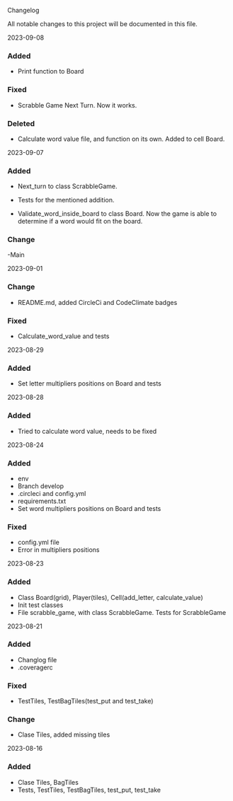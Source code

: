 Changelog

All notable changes to this project will be documented in this file.

2023-09-08

### Added

- Print function to Board

### Fixed

- Scrabble Game Next Turn. Now it works.

### Deleted

- Calculate word value file, and function on its own. Added to cell Board.

2023-09-07

### Added

- Next_turn to class ScrabbleGame.

- Tests for the mentioned addition.

- Validate_word_inside_board to class Board. Now the game is able to determine if a word would fit on the board.

### Change

-Main

2023-09-01

### Change

- README.md, added CircleCi and CodeClimate badges

### Fixed
- Calculate_word_value and tests


2023-08-29

### Added

- Set letter multipliers positions on Board and tests

2023-08-28

### Added
- Tried to calculate word value, needs to be fixed

2023-08-24

### Added
- env
- Branch develop
- .circleci and config.yml
- requirements.txt
- Set word multipliers positions on Board and tests

### Fixed
- config.yml file
- Error in multipliers positions

2023-08-23 

### Added
- Class Board(grid), Player(tiles), Cell(add_letter, calculate_value)
- Init test classes
- File scrabble_game, with class ScrabbleGame. Tests for ScrabbleGame

2023-08-21

### Added
- Changlog file
- .coveragerc

### Fixed
- TestTiles, TestBagTiles(test_put and test_take)

### Change
- Clase Tiles, added missing tiles


2023-08-16

### Added
- Clase Tiles, BagTiles
- Tests, TestTiles, TestBagTiles, test_put, test_take


